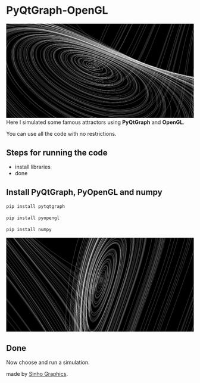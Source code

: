 # PyQtGraph-OpenGL
![](Images/Lorenz2.PNG)
Here I simulated some famous attractors using **PyQtGraph** and **OpenGL**.


You can use all the code with no restrictions. 

## Steps for running the code
- install libraries
- done

## Install **PyQtGraph**, **PyOpenGL** and **numpy**

```python
pip install pytqtgraph
```
```python
pip install pyopengl
```
```python
pip install numpy
```
![](Images/Lorenz1.PNG)

## Done
Now choose and run a simulation.

made by [Sinho Graphics](https://www.instagram.com/sinho_graphics).
